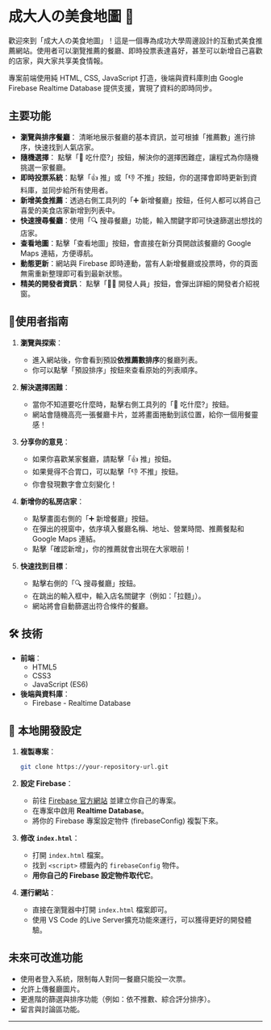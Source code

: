 # 成大人の美食地圖 🍜

<!-- 建議你換成自己最新的截圖 -->

歡迎來到「成大人の美食地圖」！這是一個專為成功大學周邊設計的互動式美食推薦網站。使用者可以瀏覽推薦的餐廳、即時投票表達喜好，甚至可以新增自己喜歡的店家，與大家共享美食情報。

專案前端使用純 HTML, CSS, JavaScript 打造，後端與資料庫則由 Google Firebase Realtime Database 提供支援，實現了資料的即時同步。

## 主要功能

*   **瀏覽與排序餐廳**：<!-- 修改 --> 清晰地展示餐廳的基本資訊，並可根據「推薦數」進行排序，快速找到人氣店家。
*   **隨機選擇**：<!-- 新增 --> 點擊「🤔 吃什麼?」按鈕，解決你的選擇困難症，讓程式為你隨機挑選一家餐廳。
*   **即時投票系統**：點擊「👍 推」或「👎 不推」按鈕，你的選擇會即時更新到資料庫，並同步給所有使用者。
*   **新增美食推薦**：透過右側工具列的「➕ 新增餐廳」按鈕，任何人都可以將自己喜愛的美食店家新增到列表中。
*   **快速搜尋餐廳**：使用「🔍 搜尋餐廳」功能，輸入關鍵字即可快速篩選出想找的店家。
*   **查看地圖**：點擊「查看地圖」按鈕，會直接在新分頁開啟該餐廳的 Google Maps 連結，方便導航。
*   **動態更新**：網站與 Firebase 即時連動，當有人新增餐廳或投票時，你的頁面無需重新整理即可看到最新狀態。
*   **精美的開發者資訊**：<!-- 新增 --> 點擊「👨‍💻 開發人員」按鈕，會彈出詳細的開發者介紹視窗。

## 📖使用者指南

1.  **瀏覽與探索**：
    *   進入網站後，你會看到預設**依推薦數排序**的餐廳列表。
    *   你可以點擊「預設排序」按鈕來查看原始的列表順序。

2.  **解決選擇困難**：
    *   當你不知道要吃什麼時，點擊右側工具列的「🤔 吃什麼?」按鈕。
    *   網站會隨機高亮一張餐廳卡片，並將畫面捲動到該位置，給你一個用餐靈感！

3.  **分享你的意見**：<!-- 順序調整 -->
    *   如果你喜歡某家餐廳，請點擊「👍 推」按鈕。
    *   如果覺得不合胃口，可以點擊「👎 不推」按鈕。
    *   你會發現數字會立刻變化！

4.  **新增你的私房店家**：
    *   點擊畫面右側的「➕ 新增餐廳」按鈕。
    *   在彈出的視窗中，依序填入餐廳名稱、地址、營業時間、推薦餐點和 Google Maps 連結。
    *   點擊「確認新增」，你的推薦就會出現在大家眼前！

5.  **快速找到目標**：
    *   點擊右側的「🔍 搜尋餐廳」按鈕。
    *   在跳出的輸入框中，輸入店名關鍵字（例如：「拉麵」）。
    *   網站將會自動篩選出符合條件的餐廳。

## 🛠️ 技術

*   **前端**：
    *   HTML5
    *   CSS3
    *   JavaScript (ES6)
*   **後端與資料庫**：
    *   Firebase - Realtime Database

## 🚀 本地開發設定

1.  **複製專案**：
    ```bash
    git clone https://your-repository-url.git
    ```

2.  **設定 Firebase**：
    *   前往 [Firebase 官方網站](https://firebase.google.com/) 並建立你自己的專案。
    *   在專案中啟用 **Realtime Database**。
    *   將你的 Firebase 專案設定物件 (firebaseConfig) 複製下來。

3.  **修改 `index.html`**：
    *   打開 `index.html` 檔案。
    *   找到 `<script>` 標籤內的 `firebaseConfig` 物件。
    *   **用你自己的 Firebase 設定物件取代它**。

4.  **運行網站**：
    *   直接在瀏覽器中打開 `index.html` 檔案即可。
    *   使用 VS Code 的Live Server擴充功能來運行，可以獲得更好的開發體驗。

## 未來可改進功能

*   使用者登入系統，限制每人對同一餐廳只能投一次票。
*   允許上傳餐廳圖片。
*   更進階的篩選與排序功能（例如：依不推數、綜合評分排序）。
*   留言與討論區功能。

---

